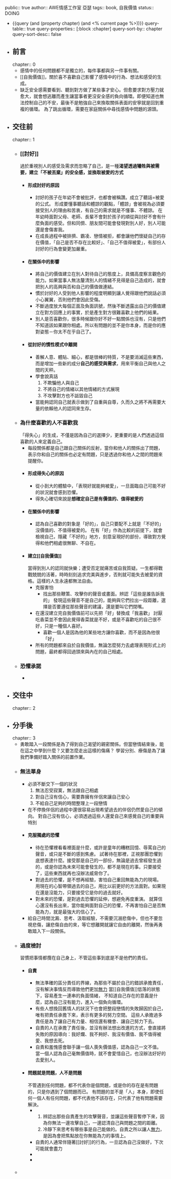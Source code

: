public:: true
author:: AWE情感工作室 亞瑟
tags:: book, 自我價值 
status:: DOING

- {{query (and (property chapter) (and <% current page %>))}}
  query-table:: true
  query-properties:: [:block :chapter]
  query-sort-by:: chapter
  query-sort-desc:: false
- ## 前言
  chapter:: 0
	- 感情中的任何問題都不是獨立的，每件事都與另一件事有關。
	- [[自我價值]]，關於喜不喜歡自己影響了感情中的行為、想法和感受的生成。
	- 缺乏安全感需要看到、聽到對方做了某些事才安心。但愈要求對方壓力就愈大，就會想逃離而產生讓當事者更沒安全感的負向循環。即便知道也無法控制自己的不安，最後不是勉強自己來換取關係表面的安寧就是回到重複的循環。
	  為了跳出循環，需要在家庭關係中尋找感情中問題的源頭。
- ## 交往前
  chapter:: 1
	- ### [[討好]]
	  過於重視別人的感受及需求而忽略了自己，是一種**渴望透過犧牲與被需要，建立「不被丟棄」的安全感，並換取被愛的方式**
		- ####  形成討好的原因
			- 討好的孩子在年幼不會被批評，也都會被稱讚。成立了聽話=被愛的公式。
			  形成要懂事聽話和體諒的觀點，「體諒」會被視為必須要接受別人的理由和苦衷，有自己的需求就是不懂事、不體諒。
			  在年幼時面對父母、老師、長輩不會對於孩子的順從與討好不會有什麼負面的感受。但和同儕、朋友間可能會發現對別人好，別人可能還是會傷害我。
			- 在成長過程中被排擠、霸凌、戀情被拒，都會讓他們懷疑自己的存在價值，「自己是否不存在比較好」、「自己不值得被愛」，有部份人討好的行為會變更加嚴重。
		- #### 在關係中的影響
			- 將自己的價值建立在別人對待自己的態度上，具備高度察言觀色的能力。如果當事人無法釐清別人的情緒不見得是自己造成的，就會把別人的高興與否和自己的價值做連結。
			- 慣於討好的人受到他人影響的程度明顯到讓人覺得跟他們說話必須小心翼翼，否則他們會因此受傷。
			- 不斷過度放大每個正面及負面訊號，然後不斷透露出自己的價值建立在對方回應上的事實，於是產生對方很難喜歡上他們的結果。
			- 別人是否喜歡你，很多時候跟你好不好一點關係也沒有，只是他們不知道該如果跟你相處。所以有問題的並不是你本身，而是你的應對姿態－你太不在乎自己了。
		- #### 從討好的慣性模式中離開
			- 善解人意、體貼、細心，都是很棒的特質，不是要消滅這些東西，而是增加一些新的成分**自己的感受與需求**，用來平衡自己與他人之間的天秤。
			- 學會說真話
			  1. 不欺騙他人與自己
			  2. 不將自己的情緒以其他情緒的方式展現
			  3. 不攻擊對方也不詆毀自己
			- 當能夠認同自己就表示做到了自重與自尊，久而久之將不再需要大量的依賴他人的認同來生存。
	- ### 為什麼喜歡的人不喜歡我
	  「得失心」的生成，不僅是因為自己的選擇少，更重要的是人們透過這個喜歡的人來定義自己。
		- 每段關係都是自己跟自己關係的反射，當你和他人的關係出了問題，表示你和自己的關係也必定有問題，只是透過你和他人之間的問題來提醒你。
		- #### 形成得失心的原因
			- 從小到大的體驗中，「表現好就能夠被愛」，一旦面臨自己可能不好的狀況就會感到恐懼。
			- 得失心確切來說是**想確定自己是有價值的、值得被愛的**
		- #### 在關係中的影響
			- 認為自己喜歡的對象是「好的」，自己只要配不上就是「不好的」沒價值的、不值得被愛的。
			  在有「好」作為比較的前提下，就會檢視自己，隱藏「不好的」地方，刻意呈現好的部份，導致對方覺得和他們相處很無聊、不自在。
		- #### 建立[[自我價值]]
		  當得到別人的認同就快樂；遭受否定就痛苦或自我質疑。一生都得戰戰兢兢的活著，時時刻刻追求完美與進步，否則就可能失去被愛的資格。這樣的人生永遠都無法自由。
			- 克服害怕
				- 找出那些鞭策、攻擊你的聲音或畫面。辨認「這些是誰告訴我的」
				  發現這些聲音不是自己的，能夠與它們拉出一段距離，選擇是否要遵從那些聲音的建議，還是要叫它們閉嘴。
			- 在還沒建立完自我價值前可以先把「好」替換成「我喜歡」
			  討厭吃香菜並不會因此覺得香菜就是不好，或是不喜歡吃的自己很不好，只是一種個人喜好。
				- 喜歡一個人是因為他的某些地方讓你喜歡，而不是因為他很「好」
			- 所有的問題都來自於自我價值，無論怎麼努力去處理表現形式上的問題，最終都得回過頭來與內在的自己相處。
	- ### 恐懼承諾
		-
- ## 交往中
  chapter:: 2
- ## 分手後
  chapter:: 3
	- 勇敢踏入一段關係是為了得到自己渴望的親密關係。但當戀情結束後，能在這之中學到什麼？又要怎麼走出這樣的傷痛？
	  學習分別、療傷是為了讓我們準備好踏入關係的前置作業。
	- ### 無法單身
		- 必須不斷交下一個的狀況
		  1. 無法忍受寂寞，無法跟自己相處
		  2. 對自己沒有信心，需要靠擁有伴侶來讓自己安心
		  3. 不給自己足夠的時間整理上一段戀情
		- 在不停換伴侶的過程中還很容易出現希望過去的伴侶仍然愛自己的傾向。
		  對自己沒有信心，必須透過這些人還愛自己來感覺自己的重要與特別
		- #### 克服獨處的恐懼
			- 待在恐懼裡看看裡面是什麼，或許是童年的糟糕回憶、辱罵自己的聲音，或只是不斷的感到焦慮。
			  試著待在那裡，正視那團恐懼到底想表達什麼。接受那是自己的一部份，無論是過去曾經發生過的，或是你認為未來可能會發生的，都不是現在的事。只要接受了，這些東西就再也沒辦法威脅你了。
			- 對過去的恐懼，是不想再經驗，害怕自己重回無能為力的現場。
			  用現在的心智帶領過去的自己，用比以前更好的方法面對。如果現在還是沒能力，只要接受它是你的過去就好。
			- 對未來的恐懼，是對過去恐懼的延伸，想避免再度重演。
			  就算信心還沒有長出來，當你能夠面對自己的恐懼，不再害怕自己是否無能為力，就是最強大的信心了。
		- 給自己時間沈澱、思考、汲取經驗，不需要沉溺悲傷中，但也不要忽視悲傷，讓悲傷自由的來，等它想離開就讓它自由的離開，然後再勇敢踏入下一段關係。
	- ### 過度檢討
	  習慣把事情都攬在自己身上，不管這些事到底是不是他們的責任。
		- #### 自責
			- 無法準確的區分責任的界線，為那些不屬於自己的錯誤承擔責任，沒有解決事情反而導致他們更加[無力](((668ff25e-61b5-46a0-9b7a-c6a70b316b7b)))
			  當[[自我價值]]低落的狀態下，容易產生一連串的負面情緒， 不知道自己存在的意義是什麼，認為自己沒有能力，進入一個負向循環。
			- 有些人想挽回舊情人的狀況下也會把整段戀情的失敗歸因於自己，唯有把責任承擔下來，表示有更多的努力空間。
			  這些人承擔過多責任是為了讓自己有力量、相信還有機會、讓自己努力下去。
			- 自責的人在承擔了責任後，並沒有辦法想出改進的方式，會直接將失敗的原因導向：我好爛、我不夠好、我沒有價值、我不值得被愛、我想去死。
			- 自責和羞愧感會聯手讓一個人喪失價值感，認為自己一文不值。
			  當一個人認為自己毫無價值時，就不會愛惜自己，也沒辦法好好的去愛別人。
		- #### 問題就是問題，人不是問題
		  不管遇到任何問題，都不代表你是個問題，或是你的存在是有問題的，只是你遇到了個問題而已。
		  有問題的並不是「人」本身，即使任何一個人有任何問題，都不代表他不該存在，只代表了他有問題需要解決。
			- 1. 辨認出那些自責產生的攻擊聲音，並讓這些聲音暫停下來，因為你無法一邊攻擊自己，一邊認清自己與問題之間的距離。
			  2. 冷靜下來思考有哪些事是自己能做的。自責之所以讓人[無力](((668ff25e-61b5-46a0-9b7a-c6a70b316b7b)))，是因為會把焦點放在你無能為力的事情上。
			- 自責的人通常伴隨著[[討好]]的行為，一旦認為自己沒做好，下次可能就會盡力
			-
			-
	- ###